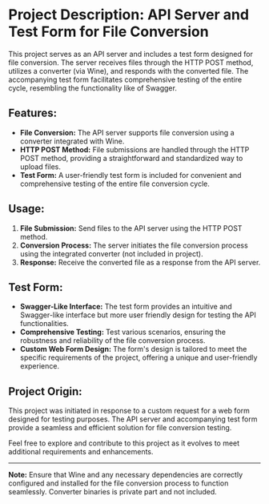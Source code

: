 # Project Description: API Server and Test Form for File Conversion

This project serves as an API server and includes a test form designed for file conversion. The server receives files through the HTTP POST method, utilizes a converter (via Wine), and responds with the converted file. The accompanying test form facilitates comprehensive testing of the entire cycle, resembling the functionality like of Swagger.

## Features:
- **File Conversion:** The API server supports file conversion using a converter integrated with Wine.
- **HTTP POST Method:** File submissions are handled through the HTTP POST method, providing a straightforward and standardized way to upload files.
- **Test Form:** A user-friendly test form is included for convenient and comprehensive testing of the entire file conversion cycle.

## Usage:
1. **File Submission:** Send files to the API server using the HTTP POST method.
2. **Conversion Process:** The server initiates the file conversion process using the integrated converter (not included in project).
3. **Response:** Receive the converted file as a response from the API server.

## Test Form:
- **Swagger-Like Interface:** The test form provides an intuitive and Swagger-like interface but more user friendly design for testing the API functionalities.
- **Comprehensive Testing:** Test various scenarios, ensuring the robustness and reliability of the file conversion process.
- **Custom Web Form Design:** The form's design is tailored to meet the specific requirements of the project, offering a unique and user-friendly experience.

## Project Origin:
This project was initiated in response to a custom request for a web form designed for testing purposes. The API server and accompanying test form provide a seamless and efficient solution for file conversion testing.

Feel free to explore and contribute to this project as it evolves to meet additional requirements and enhancements.

---
**Note:** Ensure that Wine and any necessary dependencies are correctly configured and installed for the file conversion process to function seamlessly.
Converter binaries is private part and not included.
